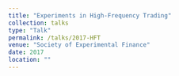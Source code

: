 ```yaml
---
title: "Experiments in High-Frequency Trading"
collection: talks
type: "Talk"
permalink: /talks/2017-HFT
venue: "Society of Experimental Finance"
date: 2017
location: ""
---
```

